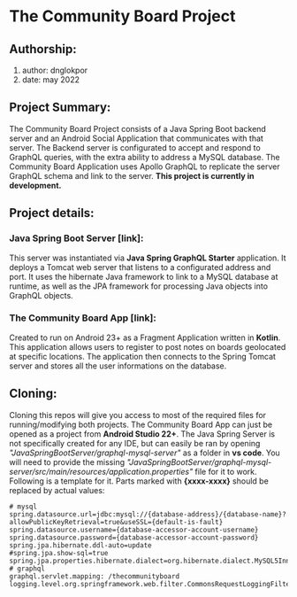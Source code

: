 # The Community Board Project

## Authorship:

1. author: dnglokpor
2. date: may 2022

## Project Summary:

The Community Board Project consists of a Java Spring Boot backend server and an Android Social Application that communicates with that server. The Backend server is configurated to accept and respond to GraphQL queries, with the extra ability to address a MySQL database. The Community Board Application uses Apollo GraphQL to replicate the server GraphQL schema and link to the server. **This project is currently in development.**

## Project details:

### Java Spring Boot Server [link]:

This server was instantiated via **Java Spring GraphQL Starter** application. It deploys a Tomcat web server that listens to a configurated address and port. It uses the hibernate Java framework to link to a MySQL database at runtime, as well as the JPA framework for processing Java objects into GraphQL objects.

### The Community Board App [link]:

Created to run on Android 23+ as a Fragment Application written in **Kotlin**. This application allows users to register to post notes on boards geolocated at specific locations. The application then connects to the Spring Tomcat server and stores all the user informations on the database.

## Cloning:

Cloning this repos will give you access to most of the required files for running/modifying both projects. The Community Board App can just be opened as a project from **Android Studio 22+**. The Java Spring Server is not specifically created for any IDE, but can easily be ran by opening *"JavaSpringBootServer/graphql-mysql-server"* as a folder in **vs code**. You will need to provide the missing *"JavaSpringBootServer/graphql-mysql-server/src/main/resources/application.properties"* file for it to work. Following is a template for it. Parts marked with **{xxxx-xxxx}** should be replaced by actual values:

```
# mysql
spring.datasource.url=jdbc:mysql://{database-address}/{database-name}?allowPublicKeyRetrieval=true&useSSL={default-is-fault}
spring.datasource.username={database-accessor-account-username}
spring.datasource.password={database-accessor-account-password}
spring.jpa.hibernate.ddl-auto=update
#spring.jpa.show-sql=true
spring.jpa.properties.hibernate.dialect=org.hibernate.dialect.MySQL5InnoDBDialect
# graphql
graphql.servlet.mapping: /thecommunityboard
logging.level.org.springframework.web.filter.CommonsRequestLoggingFilter=DEBUG

```

[//]: # (links)